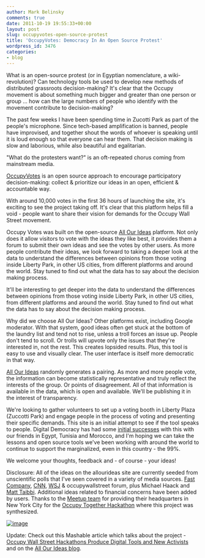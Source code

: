 ```yaml
---
author: Mark Belinsky
comments: true
date: 2011-10-19 19:55:33+00:00
layout: post
slug: occupyvotes-open-source-protest
title: 'OccupyVotes: Democracy In An Open Source Protest'
wordpress_id: 3476
categories:
- blog
---
```


What is an open-source protest (or in Egyptian nomenclature, a wiki-revolution)? Can technology tools be used to develop new methods of distributed grassroots decision-making? It's clear that the Occupy movement is about something much bigger and greater than one person or group ... how can the large numbers of people who identify with the movement contribute to decision-making?



The past few weeks I have been spending time in Zucotti Park as part of the people's microphone. Since tech-based amplification is banned, people have improvised, and together shout the words of whoever is speaking until it is loud enough so that everyone can hear them. That decision making is slow and laborious, while also beautiful and egalitarian.

"What do the protesters want?" is an oft-repeated chorus coming from mainstream media.

[OccupyVotes](http://bit.ly/r2NNGd) is an open source approach to encourage participatory decision-making: collect & prioritize our ideas in an open, efficient & accountable way.

With around 10,000 votes in the first 36 hours of launching the site, it's exciting to see the project taking off. It's clear that this platform helps fill a void - people want to share their vision for demands for the Occupy Wall Street movement.

Occupy Votes was built on the open-source [All Our Ideas](http://allourideas.org/) platform. Not only does it allow visitors to vote with the ideas they like best, it provides them a forum to submit their own ideas and see the votes by other users. As more people contribute their ideas, we look forward to taking a deeper look at the data to understand the differences between opinions from those voting inside Liberty Park, in other US cities, from different platforms and around the world. Stay tuned to find out what the data has to say about the decision making process.

It'll be interesting to get deeper into the data to understand the differences between opinions from those voting inside Liberty Park, in other US cities, from different platforms and around the world. Stay tuned to find out what the data has to say about the decision making process.

Why did we choose All Our Ideas? Other platforms exist, including Google moderator. With that system, good ideas often get stuck at the bottom of the laundry list and tend not to rise, unless a troll forces an issue up. People don't tend to scroll. Or trolls will upvote only the issues that they're interested in, not the rest. This creates lopsided results. Plus, this tool is easy to use and visually clear. The user interface is itself more democratic in that way.

[All Our Ideas](http://allourideas.org/) randomly generates a pairing. As more and more people vote, the information can become statistically representative and truly reflect the interests of the group. Or points of disagreement. All of that information is available in the data, which is open and available. We'll be publishing it in the interest of transparency.

We're looking to gather volunteers to set up a voting booth in Liberty Plaza (Zuccotti Park) and engage people in the process of voting and presenting their specific demands. This site is an initial attempt to see if the tool speaks to people. Digital Democracy has had some [initial successes](http://digital-democracy.org/2011/02/02/choose-your-democracy-in-egypt/) with this with our friends in Egypt, Tunisia and Morocco, and I'm hoping we can take the lessons and open source tools we've been working with around the world to continue to support the marginalized, even in this country - the 99%.

We welcome your thoughts, feedback and - of course - your ideas!

Disclosure: All of the ideas on the allourideas site are currently seeded from unscientific polls that I've seen covered in a variety of media sources. [Fast Company](http://www.fastcompany.com/1789018/occupy-wall-street-demographics-statistics?partner=gnews), [CNN](http://www.cnn.com/2011/10/14/opinion/kohn-occupy-protest/index.html), [WSJ](http://online.wsj.com/article/SB10001424052970204479504576637082965745362.html) & occupywallstreet forum, plus Michael Haack and [Matt Taibbi](http://www.rollingstone.com/politics/blogs/taibblog). Additional ideas related to financial concerns have been added by users. Thanks to the [Meetup team](http://www.meetup.com/occupytogether/) for providing their headquarters in New York City for the [Occupy Together Hackathon](http://www.meetup.com/occupytogether/New-York-NY/406522/) where this project was synthesized.

[![image](https://farm7.static.flickr.com/6040/6261154377_0c1d487fda_o.png)](http://bit.ly/r2NNGd)

Update: Check out this Mashable article which talks about the project - [Occupy Wall Street Hackathons Produce Digital Tools and New Activists](http://mashable.com/2011/10/19/occupy-wall-street-hackathons-2/) and on the [All Our Ideas blog](http://blog.allourideas.org/post/11664873879/occupy-wall-street).


